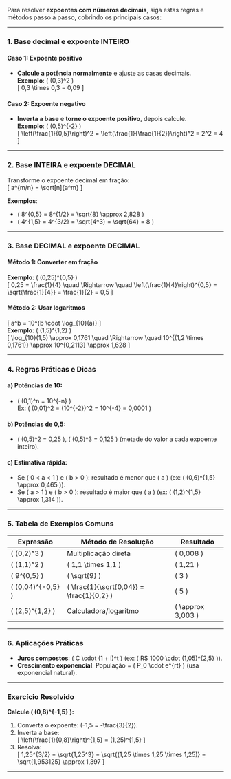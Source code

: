 Para resolver **expoentes com números decimais**, siga estas regras e métodos passo a passo, cobrindo os principais casos:

---

### **1. Base decimal e expoente INTEIRO**
#### **Caso 1: Expoente positivo**  
- **Calcule a potência normalmente** e ajuste as casas decimais.  
  **Exemplo**: \( (0,3)^2 \)  
  \[
  0,3 \times 0,3 = 0,09
  \]

#### **Caso 2: Expoente negativo**  
- **Inverta a base** e **torne o expoente positivo**, depois calcule.  
  **Exemplo**: \( (0,5)^{-2} \)  
  \[
  \left(\frac{1}{0,5}\right)^2 = \left(\frac{1}{\frac{1}{2}}\right)^2 = 2^2 = 4
  \]

---

### **2. Base INTEIRA e expoente DECIMAL**  
Transforme o expoente decimal em fração:  
\[
a^{m/n} = \sqrt[n]{a^m}
\]

**Exemplos**:  
- \( 8^{0,5} = 8^{1/2} = \sqrt{8} \approx 2,828 \)  
- \( 4^{1,5} = 4^{3/2} = \sqrt{4^3} = \sqrt{64} = 8 \)

---

### **3. Base DECIMAL e expoente DECIMAL**  
#### **Método 1: Converter em fração**  
**Exemplo**: \( (0,25)^{0,5} \)  
\[
0,25 = \frac{1}{4} \quad \Rightarrow \quad \left(\frac{1}{4}\right)^{0,5} = \sqrt{\frac{1}{4}} = \frac{1}{2} = 0,5
\]

#### **Método 2: Usar logaritmos**  
\[
a^b = 10^{b \cdot \log_{10}(a)}
\]  
**Exemplo**: \( (1,5)^{1,2} \)  
\[
\log_{10}(1,5) \approx 0,1761 \quad \Rightarrow \quad 10^{(1,2 \times 0,1761)} \approx 10^{0,2113} \approx 1,628
\]

---

### **4. Regras Práticas e Dicas**  
#### **a) Potências de 10**:  
- \( (0,1)^n = 10^{-n} \)  
  Ex: \( (0,01)^2 = (10^{-2})^2 = 10^{-4} = 0,0001 \)

#### **b) Potências de 0,5**:  
- \( (0,5)^2 = 0,25 \), \( (0,5)^3 = 0,125 \) (metade do valor a cada expoente inteiro).

#### **c) Estimativa rápida**:  
- Se \( 0 < a < 1 \) e \( b > 0 \): resultado é menor que \( a \) (ex: \( (0,6)^{1,5} \approx 0,465 \)).  
- Se \( a > 1 \) e \( b > 0 \): resultado é maior que \( a \) (ex: \( (1,2)^{1,5} \approx 1,314 \)).

---

### **5. Tabela de Exemplos Comuns**
| Expressão             | Método de Resolução          | Resultado               |
|-----------------------|------------------------------|-------------------------|
| \( (0,2)^3 \)         | Multiplicação direta         | \( 0,008 \)             |
| \( (1,1)^2 \)         | \( 1,1 \times 1,1 \)         | \( 1,21 \)              |
| \( 9^{0,5} \)         | \( \sqrt{9} \)               | \( 3 \)                 |
| \( (0,04)^{-0,5} \)   | \( \frac{1}{\sqrt{0,04}} = \frac{1}{0,2} \) | \( 5 \)       |
| \( (2,5)^{1,2} \)     | Calculadora/logaritmo        | \( \approx 3,003 \)     |

---

### **6. Aplicações Práticas**  
- **Juros compostos**: \( C \cdot (1 + i)^t \) (ex: \( R\$ 1000 \cdot (1,05)^{2,5} \)).  
- **Crescimento exponencial**: População = \( P_0 \cdot e^{rt} \) (usa exponencial natural).

---

### **Exercício Resolvido**  
**Calcule \( (0,8)^{-1,5} \):**  
1. Converta o expoente: \(-1,5 = -\frac{3}{2}\).  
2. Inverta a base:  
   \[
   \left(\frac{1}{0,8}\right)^{1,5} = (1,25)^{1,5}
   \]  
3. Resolva:  
   \[
   1,25^{3/2} = \sqrt{1,25^3} = \sqrt{(1,25 \times 1,25 \times 1,25)} = \sqrt{1,953125} \approx 1,397
   \]

---
